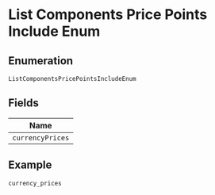 
# List Components Price Points Include Enum

## Enumeration

`ListComponentsPricePointsIncludeEnum`

## Fields

| Name |
|  --- |
| `currencyPrices` |

## Example

```
currency_prices
```

